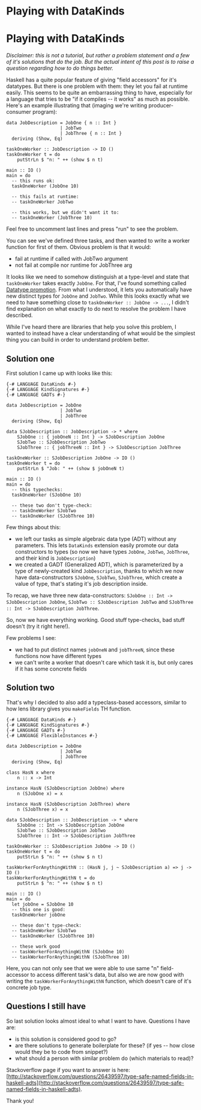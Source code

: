 # Playing with DataKinds

# Playing with DataKinds

*Disclaimer: this is not a tutorial, but rather a problem statement and a few of it's solutions that do the job. But the actual intent of this post is to raise a question regarding how to do things better.*

Haskell has a quite popular feature of giving "field accessors" for it's datatypes. But there is one problem with them: they let you fail at runtime easily. This seems to be quite an embarrassing thing to have, especially for a language that tries to be "if it compiles -- it works" as much as possible. Here's an example illustrating that (imaging we're writing producer-consumer program):

```active haskell
data JobDescription = JobOne { n :: Int }
                    | JobTwo
                    | JobThree { n :: Int }
  deriving (Show, Eq)

taskOneWorker :: JobDescription -> IO ()
taskOneWorker t = do
    putStrLn $ "n: " ++ (show $ n t)

main :: IO ()
main = do
  -- this runs ok:
  taskOneWorker (JobOne 10)

  -- this fails at runtime:
  -- taskOneWorker JobTwo

  -- this works, but we didn't want it to:
  -- taskOneWorker (JobThree 10)
```

Feel free to uncomment last lines and press "run" to see the problem.

You can see we've defined three tasks, and then wanted to write a worker function for first of them. Obvious problem is that it would:

- fail at runtime if called with JobTwo argument
- not fail at compile nor runtime for JobThree arg

It looks like we need to somehow distinguish at a type-level and state that `taskOneWorker` takes exactly `JobOne`. For that, I've found something called [Datatype promotion](https://www.haskell.org/ghc/docs/7.8.3/html/users_guide/promotion.html). From what I understood, it lets you automatically have new distinct types for `JobOne` and `JobTwo`. While this looks exactly what we need to have something close to `taskOneWorker :: JobOne -> ...`, I didn't find explanation on what exactly to do next to resolve the problem I have described.

While I've heard there are libraries that help you solve this problem, I wanted to instead have a clear understanding of what would be the simplest thing you can build in order to understand problem better.

## Solution one

First solution I came up with looks like this:

```active haskell
{-# LANGUAGE DataKinds #-}
{-# LANGUAGE KindSignatures #-}
{-# LANGUAGE GADTs #-}

data JobDescription = JobOne
                    | JobTwo
                    | JobThree
  deriving (Show, Eq)

data SJobDescription :: JobDescription -> * where
    SJobOne :: { jobOneN :: Int } -> SJobDescription JobOne
    SJobTwo :: SJobDescription JobTwo
    SJobThree :: { jobThreeN :: Int } -> SJobDescription JobThree

taskOneWorker :: SJobDescription JobOne -> IO ()
taskOneWorker t = do
    putStrLn $ "Job: " ++ (show $ jobOneN t)

main :: IO ()
main = do
  -- this typechecks: 
  taskOneWorker (SJobOne 10)

  -- these two don't type-check:
  -- taskOneWorker SJobTwo
  -- taskOneWorker (SJobThree 10)
```

Few things about this:

- we left our tasks as simple algebraic data type (ADT) without any parameters. This lets `DataKinds` extension easily promote our data constructors to types (so now we have types `JobOne`, `JobTwo`, `JobThree`, and their kind is `JobDescription`)
- we created a GADT (Generalized ADT), which is parameterized by a type of newly-created kind `JobDescription`, thanks to which we now have data-constructors `SJobOne`, `SJobTwo`, `SJobThree`, which create a value of type, that's stating it's job description inside.

To recap, we have three new data-constructors: `SJobOne :: Int -> SJobDescription JobOne`, `SJobTwo :: SJobDescription JobTwo` and `SJobThree :: Int -> SJobDescription JobThree`.

So, now we have everything working. Good stuff type-checks, bad stuff doesn't (try it right here!).

Few problems I see:

- we had to put distinct names `jobOneN` and `jobThreeN`, since these functions now have different types
- we can't write a worker that doesn't care which task it is, but only cares if it has some concrete fields

## Solution two

That's why I decided to also add a typeclass-based accessors, similar to how lens library gives you `makeFields` TH function.

```active haskell
{-# LANGUAGE DataKinds #-}
{-# LANGUAGE KindSignatures #-}
{-# LANGUAGE GADTs #-}
{-# LANGUAGE FlexibleInstances #-}

data JobDescription = JobOne
                    | JobTwo
                    | JobThree
  deriving (Show, Eq)

class HasN x where
    n :: x -> Int

instance HasN (SJobDescription JobOne) where
    n (SJobOne x) = x

instance HasN (SJobDescription JobThree) where
    n (SJobThree x) = x

data SJobDescription :: JobDescription -> * where
    SJobOne :: Int -> SJobDescription JobOne
    SJobTwo :: SJobDescription JobTwo
    SJobThree :: Int -> SJobDescription JobThree

taskOneWorker :: SJobDescription JobOne -> IO ()
taskOneWorker t = do
    putStrLn $ "n: " ++ (show $ n t)

taskWorkerForAnythingWithN :: (HasN j, j ~ SJobDescription a) => j -> IO ()
taskWorkerForAnythingWithN t = do
    putStrLn $ "n: " ++ (show $ n t)

main :: IO ()
main = do
  let jobOne = SJobOne 10
  -- this one is good:
  taskOneWorker jobOne

  -- these don't type-check:
  -- taskOneWorker SJobTwo
  -- taskOneWorker (SJobThree 10)

  -- these work good
  -- taskWorkerForAnythingWithN (SJobOne 10)
  -- taskWorkerForAnythingWithN (SJobThree 10)
```

Here, you can not only see that we were able to use same "n" field-accessor to access different task's data, but also we are now good with writing the `taskWorkerForAnythingWithN` function, which doesn't care of it's concrete job type.

## Questions I still have

So last solution looks almost ideal to what I want to have. Questions I have are:

- is this solution is considered good to go?
- are there solutions to generate boilerplate for these? (if yes -- how close would they be to code from snippet?)
- what should a person with similar problem do (which materials to read)?

Stackoverflow page if you want to answer is here: [http://stackoverflow.com/questions/26439597/type-safe-named-fields-in-haskell-adts](http://stackoverflow.com/questions/26439597/type-safe-named-fields-in-haskell-adts).

Thank you!